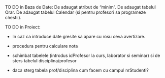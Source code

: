 TO DO in Baza de Date:
De adaugat atribut de “minim”.
De adaugat tabelul Orar.
De adaugat tabelul Calendar (si pentru profesori sa programeze chestii).

TO DO in Proiect: 
-	In caz ca introduce date gresite sa apare cu rosu ceva avertizare.
- procedura pentru calculare nota
- schimbat tabelele (introdus idProfesor la curs, laborator si seminar) si de sters tabelul disciplina/profesor

- daca sterg tabela prof/disciplina cum facem cu campul nrStudenti?
